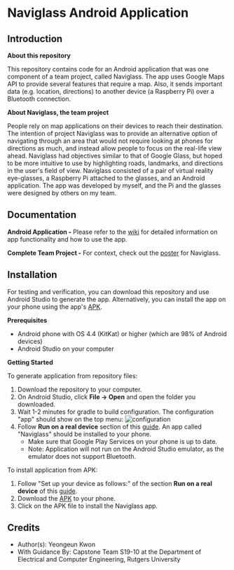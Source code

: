 # Naviglass Android Application

## Introduction
**About this repository**

This repository contains code for an Android application that was one component of a team project, called Naviglass. The app uses Google Maps API to provide several features that require a map. Also, it sends important data (e.g. location, directions) to another device (a Raspberry Pi) over a Bluetooth connection. 

**About Naviglass, the team project**

People rely on map applications on their devices to reach their destination. The intention of project Naviglass was to provide an alternative option of navigating through an area that would not require looking at phones for directions as much, and instead allow people to focus on the real-life view ahead. Naviglass had objectives similar to that of Google Glass, but hoped to be more intuitive to use by highlighting roads, landmarks, and directions in the user's field of view. Naviglass consisted of a pair of virtual reality eye-glasses, a Raspberry Pi attached to the glasses, and an Android application. The app was developed by myself, and the Pi and the glasses were designed by others on my team. 

## Documentation 
**Android Application -** Please refer to the [wiki](https://github.com/yeongeunkwon/Android-App-Naviglass/wiki) for detailed information on app functionality and how to use the app. 

**Complete Team Project -** For context, check out the [poster](https://www.ece.rutgers.edu/sites/default/files/capstone/capstone2019/posters/S19-10-poster.pdf) for Naviglass. 

## Installation 
For testing and verification, you can download this repository and use Android Studio to generate the app. Alternatively, you can install the app on your phone using the app's [APK](/app/build/outputs/apk/debug/app-debug.apk). 

**Prerequisites**
* Android phone with OS 4.4 (KitKat) or higher (which are 98% of Android devices) 
* Android Studio on your computer

**Getting Started**

To generate application from repository files: 
1. Download the repository to your computer. 
1. On Android Studio, click **File -> Open** and open the folder you downloaded. 
1. Wait 1-2 minutes for gradle to build configuration. The configuration "app" should show on the top menu: ![configuration](https://user-images.githubusercontent.com/46125838/82724739-ab30c780-9d1b-11ea-8178-065473826559.PNG) 
1. Follow **Run on a real device** section of this [guide](https://developer.android.com/training/basics/firstapp/running-app#RealDevice). An app called "Naviglass" should be installed to your phone. 
    * Make sure that Google Play Services on your phone is up to date. 
    * Note: Application will not run on the Android Studio emulator, as the emulator does not support Bluetooth. 

To install application from APK: 
1. Follow "Set up your device as follows:" of the section **Run on a real device** of this [guide](https://developer.android.com/training/basics/firstapp/running-app#RealDevice). 
1. Download the [APK](/app/build/outputs/apk/debug/app-debug.apk) to your phone. 
1. Click on the APK file to install the Naviglass app. 

## Credits 
* Author(s): Yeongeun Kwon 
* With Guidance By: Capstone Team S19-10 at the Department of Electrical and Computer Engineering, Rutgers University
